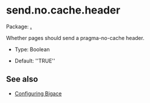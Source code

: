 # send.no.cache.header

Package: **[.](.)**

Whether pages should send a pragma-no-cache header. 


*  Type: Boolean

*  Default: ''TRUE''

## See also


*  [Configuring Bigace](manual/configurations)
